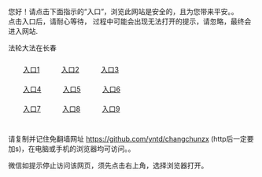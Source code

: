 您好！请点击下面指示的“入口”，浏览此网站是安全的，且为您带来平安。。 <br/>
点击入口后，请耐心等待， 过程中可能会出现无法打开的提示，请忽略，最终会进入网站. </br>

法轮大法在长春<br/>
<div style="padding:10px"><a style="margin:20px" target="_blank" href="https://dv39qf2umk8n0.cloudfront.net/2Qpsp?buvbwxsz" id="ccLink1" rel="nofollow">入口1</a> <a target="_blank" style="margin:20px" href="https://d1zc03bmx10znh.cloudfront.net/2Qpsp?oofllv" id="ccLink2" rel="nofollow">入口2</a> <a style="margin:20px" target="_blank" href="https://d1shmyfwktlqxx.cloudfront.net/2Qpsp?jlwrteus" id="ccLink3" rel="nofollow">入口3</a></div>

<div style="padding:10px" ><a style="margin:20px" target="_blank" href="https://dv39qf2umk8n0.cloudfront.net/2Qpsp?buvbwxsz" id="ccLink4" rel="nofollow">入口4</a> <a style="margin:20px" href="https://d1zc03bmx10znh.cloudfront.net/2Qpsp?oofllv" target="_blank" id="ccLink5" rel="nofollow">入口5</a> <a style="margin:20px" href="https://d1shmyfwktlqxx.cloudfront.net/2Qpsp?jlwrteus" target="_blank" id="ccLink6" rel="nofollow">入口6</a></div>

<div style="padding:10px"><a style="margin:20px" target="_blank" href="https://dv39qf2umk8n0.cloudfront.net/2Qpsp?buvbwxsz" id="ccLink7" rel="nofollow">入口7</a> <a style="margin:20px" href="https://d1zc03bmx10znh.cloudfront.net/2Qpsp?oofllv" target="_blank" id="ccLink8" rel="nofollow">入口8</a> <a style="margin:20px" target="_blank" href="https://d1shmyfwktlqxx.cloudfront.net/2Qpsp?jlwrteus" id="ccLink9" rel="nofollow">入口9</a></div>

<br/>



请复制并记住免翻墙网址 https://github.com/yntd/changchunzx (http后一定要加s)，在电脑或手机的浏览器均可访问。。<br/>

微信如提示停止访问该网页，须先点击右上角，选择浏览器打开。
